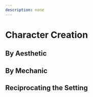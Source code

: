 ```yaml
---
description: none
---
```

# Character Creation

## By Aesthetic

## By Mechanic

## Reciprocating the Setting
